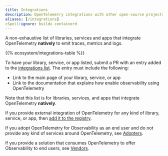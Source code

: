 ```yaml
---
title: Integrations
description: OpenTelemetry integrations with other open-source projects
aliases: [/integrations]
cSpell:ignore: buildx containerd
---
```


A non-exhaustive list of libraries, services and apps that integrate
OpenTelemetry **natively** to emit traces, metrics and logs.

{{% ecosystem/integrations-table %}}

To have your library, service, or app listed, submit a PR with an entry added to
the
[integrations list](https://github.com/open-telemetry/opentelemetry.io/tree/main/data/ecosystem/integrations.yaml).
The entry must include the following:

- Link to the main page of your library, service, or app
- Link to the documentation that explains how enable observability using
  OpenTelemetry

Note that this list is for libraries, services, and apps that integrate
OpenTelemetry **natively**.

If you provide external integration of OpenTelemetry for any kind of library,
service, or app, then [add it to the registry](/ecosystem/registry/adding).

If you adopt OpenTelemetry for Observability as an end user and do not provide
any kind of services around OpenTelemetry, see [Adopters](/ecosystem/adopters).

If you provide a solution that consumes OpenTelemetry to offer Observability to
end users, see [Vendors](/ecosystem/vendors).
